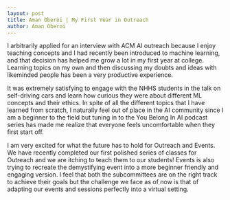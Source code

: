 ```yaml
---
layout: post
title: Aman Oberoi | My First Year in Outreach
author: Aman Oberoi
---
```


I arbitrarily applied for an interview with ACM AI outreach because I enjoy teaching concepts and I had recently been introduced to machine learning, and that decision has helped me grow a lot in my first year at college. Learning topics on my own and then discussing my doubts and ideas with likeminded people has been a very productive experience.

It was extremely satisfying to engage with the NHHS students in the talk on self-driving cars and learn how curious they were about different ML concepts and their ethics. In spite of all the different topics that I have learned from scratch, I naturally feel out of place in the AI community since I am a beginner to the field but tuning in to the You Belong In AI podcast series has made me realize that everyone feels uncomfortable when they first start off.

I am very excited for what the future has to hold for Outreach and Events. We have recently completed our first polished series of classes for Outreach and we are itching to teach them to our students! Events is also trying to recreate the demystifying event into a more beginner friendly and engaging version. I feel that both the subcommittees are on the right track to achieve their goals but the challenge we face as of now is that of adapting our events and sessions perfectly into a virtual setting.

